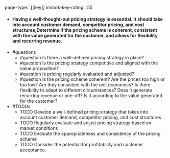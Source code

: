 page-type:: [[key]]
innbok-key-rating:: 55
- #### Having a well-thought-out pricing strategy is essential. It should take into account customer demand, competitor pricing, and cost structures;Determine if the pricing scheme is coherent, consistent with the value generated for the customer, and allows for flexibility and recurring revenue.
- #questions
  - #question Is there a well-defined pricing strategy in place?
  - #question Is the pricing strategy competitive and aligned with the value proposition?
  - #question Is pricing regularly evaluated and adjusted?
  - #question Is the pricing scheme coherent? Are the prices too high or too low? Are they consistent with the unit economics? Is there flexibility to adapt to different circumstances? Does it generate recurring revenue or one-off? Is it according to the value generated for the customer?
- #TODOs
  - TODO Develop a well-defined pricing strategy that takes into account customer demand, competitor pricing, and cost structures
  - TODO  Regularly evaluate and adjust pricing strategy based on market conditions
  - TODO Evaluate the appropriateness and consistency of the pricing scheme
  - TODO  Consider the potential for profitability and customer acceptance.



